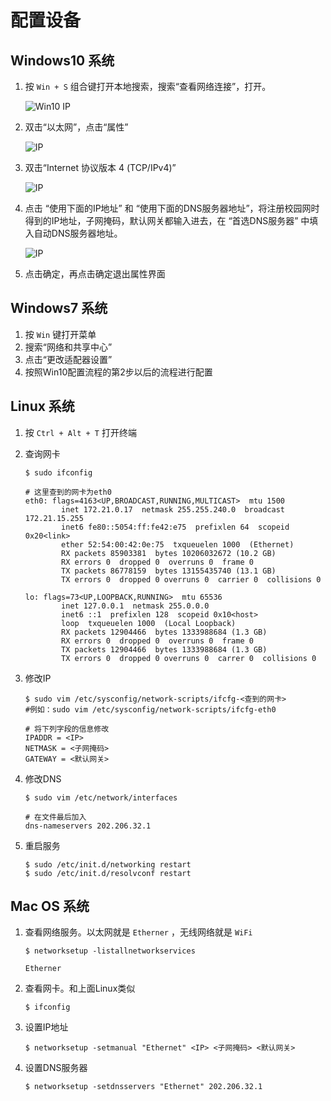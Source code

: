 # 配置设备

## Windows10 系统

1. 按 `Win + S` 组合键打开本地搜索，搜索“查看网络连接”，打开。

   ![Win10 IP](../.gitbook/assets/5.png)

2. 双击“以太网”，点击“属性”

   ![IP](../.gitbook/assets/6.png)

3. 双击“Internet 协议版本 4 \(TCP/IPv4\)”

   ![IP](../.gitbook/assets/7.png)

4. 点击 “使用下面的IP地址” 和 “使用下面的DNS服务器地址”，将注册校园网时得到的IP地址，子网掩码，默认网关都输入进去，在 “首选DNS服务器” 中填入自动DNS服务器地址。

   ![IP](../.gitbook/assets/8.png)

5. 点击确定，再点击确定退出属性界面

## Windows7 系统

1. 按 `Win` 键打开菜单
2. 搜索“网络和共享中心”
3. 点击“更改适配器设置”
4. 按照Win10配置流程的第2步以后的流程进行配置

## Linux 系统

1. 按 `Ctrl + Alt + T` 打开终端
2. 查询网卡

   ```text
   $ sudo ifconfig

   # 这里查到的网卡为eth0
   eth0: flags=4163<UP,BROADCAST,RUNNING,MULTICAST>  mtu 1500
           inet 172.21.0.17  netmask 255.255.240.0  broadcast 172.21.15.255
           inet6 fe80::5054:ff:fe42:e75  prefixlen 64  scopeid 0x20<link>
           ether 52:54:00:42:0e:75  txqueuelen 1000  (Ethernet)
           RX packets 85903381  bytes 10206032672 (10.2 GB)
           RX errors 0  dropped 0  overruns 0  frame 0
           TX packets 86778159  bytes 13155435740 (13.1 GB)
           TX errors 0  dropped 0 overruns 0  carrier 0  collisions 0

   lo: flags=73<UP,LOOPBACK,RUNNING>  mtu 65536
           inet 127.0.0.1  netmask 255.0.0.0
           inet6 ::1  prefixlen 128  scopeid 0x10<host>
           loop  txqueuelen 1000  (Local Loopback)
           RX packets 12904466  bytes 1333988684 (1.3 GB)
           RX errors 0  dropped 0  overruns 0  frame 0
           TX packets 12904466  bytes 1333988684 (1.3 GB)
           TX errors 0  dropped 0 overruns 0  carrer 0  collisions 0
   ```

3. 修改IP

   ```text
   $ sudo vim /etc/sysconfig/network-scripts/ifcfg-<查到的网卡>
   #例如：sudo vim /etc/sysconfig/network-scripts/ifcfg-eth0

   # 将下列字段的信息修改
   IPADDR = <IP>
   NETMASK = <子网掩码>
   GATEWAY = <默认网关>
   ```

4. 修改DNS

   ```text
   $ sudo vim /etc/network/interfaces

   # 在文件最后加入
   dns-nameservers 202.206.32.1
   ```

5. 重启服务

   ```text
   $ sudo /etc/init.d/networking restart
   $ sudo /etc/init.d/resolvconf restart
   ```

## Mac OS 系统

1. 查看网络服务。以太网就是 `Etherner` ，无线网络就是 `WiFi`

   ```text
   $ networksetup -listallnetworkservices

   Etherner
   ```

2. 查看网卡。和上面Linux类似

   ```text
   $ ifconfig
   ```

3. 设置IP地址

   ```text
   $ networksetup -setmanual "Ethernet" <IP> <子网掩码> <默认网关>
   ```

4. 设置DNS服务器

   ```text
   $ networksetup -setdnsservers "Ethernet" 202.206.32.1
   ```

